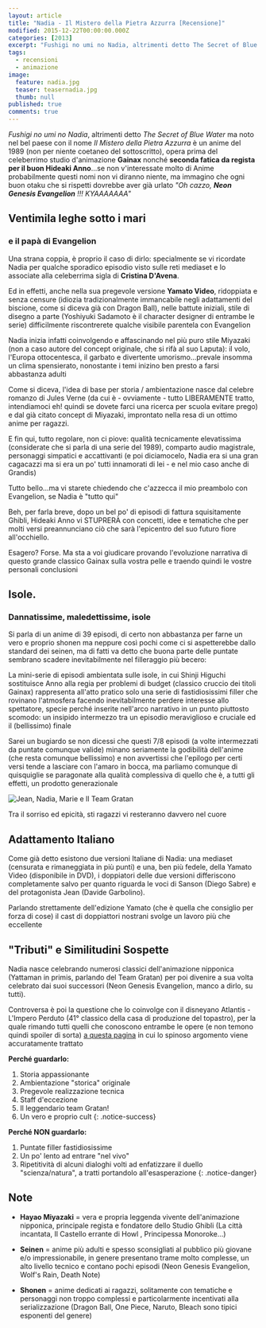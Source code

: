 ```yaml
---
layout: article
title: "Nadia - Il Mistero della Pietra Azzurra [Recensione]"
modified: 2015-12-22T00:00:00.000Z
categories: [2013]
excerpt: "Fushigi no umi no Nadia, altrimenti detto The Secret of Blue Water ma noto nel bel paese con il nome Il Mistero della Pietra Azzurra, è un anime del 1989..."
tags:
  - recensioni 
  - animazione
image: 
  feature: nadia.jpg
  teaser: teasernadia.jpg
  thumb: null
published: true
comments: true
---
```


_Fushigi no umi no Nadia_, altrimenti detto _The Secret of Blue Water_ ma noto nel bel paese con il nome _Il Mistero della Pietra Azzurra_ è un anime del 1989 (non per niente coetaneo del sottoscritto), opera prima del celeberrimo studio d'animazione **Gainax** nonché **seconda fatica da regista per il buon Hideaki Anno**...se non v'interessate molto di Anime probabilmente questi nomi non vi diranno niente, ma immagino che ogni buon otaku che si rispetti dovrebbe aver già urlato _"Oh cazzo, **Neon Genesis Evangelion** !!! KYAAAAAAA"_

## Ventimila leghe sotto i mari 

### e il papà di Evangelion

Una strana coppia, è proprio il caso di dirlo: specialmente se vi ricordate Nadia per qualche sporadico episodio visto sulle reti mediaset e lo associate alla celeberrima sigla di **Cristina D'Avena**.

Ed in effetti, anche nella sua pregevole versione **Yamato Video**, ridoppiata e senza censure (idiozia tradizionalmente immancabile negli adattamenti del biscione, come si diceva già con Dragon Ball), nelle battute iniziali, stile di disegno a parte (Yoshiyuki Sadamoto è il character designer di entrambe le serie) difficilmente riscontrerete qualche visibile parentela con Evangelion

Nadia inizia infatti coinvolgendo e affascinando nel più puro stile Miyazaki (non a caso autore del concept originale, che si rifà al suo Laputa): il volo, l'Europa ottocentesca, il garbato e divertente umorismo...prevale insomma un clima spensierato, nonostante i temi inizino ben presto a farsi abbastanza adulti

Come si diceva, l'idea di base per storia / ambientazione nasce dal celebre romanzo di Jules Verne (da cui è - ovviamente - tutto LIBERAMENTE tratto, intendiamoci eh! quindi se dovete farci una ricerca per scuola evitare prego) e dal già citato concept di Miyazaki, improntato nella resa di un ottimo anime per ragazzi.

E fin qui, tutto regolare, non ci piove: qualità tecnicamente elevatissima (considerate che si parla di una serie del 1989), comparto audio magistrale, personaggi simpatici e accattivanti  (e poi diciamocelo, Nadia era si una gran cagacazzi ma si era un po' tutti innamorati di lei - e nel mio caso anche di Grandis)

Tutto bello...ma vi starete chiedendo che c'azzecca il mio preambolo con Evangelion, se Nadia è "tutto qui"

Beh, per farla breve, dopo un bel po' di episodi di fattura squisitamente Ghibli, Hideaki Anno vi STUPRERÀ con concetti, idee e tematiche che per molti versi preannunciano ciò che sarà l'epicentro del suo futuro fiore all'occhiello.

Esagero? Forse. Ma sta a voi giudicare provando l'evoluzione narrativa di questo grande classico Gainax sulla vostra pelle e traendo quindi le vostre personali conclusioni

## Isole. 

### Dannatissime, maledettissime, isole

Si parla di un anime di 39 episodi, di certo non abbastanza per farne un vero e proprio shonen ma neppure così pochi come ci si aspetterebbe dallo standard dei seinen, ma di fatti va detto che buona parte delle puntate sembrano scadere inevitabilmente nel filleraggio più becero:

La mini-serie di episodi ambientata sulle isole, in cui Shinji Higuchi sostituisce Anno alla regia per problemi di budget (classico cruccio dei titoli Gainax) rappresenta all'atto pratico solo una serie di fastidiosissimi filler che rovinano l'atmosfera facendo inevitabilmente perdere interesse allo spettatore, specie perché inserite nell'arco narrativo in un punto piuttosto scomodo: un insipido intermezzo tra un episodio meraviglioso e cruciale ed il (bellissimo) finale

Sarei un bugiardo se non dicessi che questi 7/8 episodi (a volte intermezzati da puntate comunque valide) minano seriamente la godibilità dell'anime (che resta comunque bellissimo) e non avvertissi che l'epilogo per certi versi tende a lasciare con l'amaro in bocca, ma parliamo comunque di quisquiglie se paragonate alla qualità complessiva di quello che è, a tutti gli effetti, un prodotto generazionale

![Jean, Nadia, Marie e Il Team Gratan]({{site.baseurl}}/http://www.animeclick.it/prove/serie/Nadia/Nadia5.jpg)

Tra il sorriso ed epicità, sti ragazzi vi resteranno davvero nel cuore

## Adattamento Italiano

Come già detto esistono due versioni Italiane di Nadia: una mediaset (censurata e rimaneggiata in più punti) e una, ben più fedele, della Yamato Video (disponibile in DVD), i doppiatori delle due versioni differiscono completamente salvo per quanto riguarda le voci di Sanson (Diego Sabre) e del protagonista Jean (Davide Garbolino).

Parlando strettamente dell'edizione Yamato (che è quella che consiglio per forza di cose) il cast di doppiattori nostrani svolge un lavoro più che eccellente

## "Tributi" e Similitudini Sospette

Nadia nasce celebrando numerosi classici dell'animazione nipponica (Yattaman in primis, parlando del Team Gratan) per poi divenire a sua volta celebrato dai suoi successori (Neon Genesis Evangelion, manco a dirlo, su tutti).

Controversa è poi la questione che lo coinvolge con il disneyano Atlantis - L'Impero Perduto (41° classico della casa di produzione del topastro), per la quale rimando tutti quelli che conoscono entrambe le opere (e non temono quindi spoiler di sorta) [a questa pagina](http://www.thesecretofbluewater.com/atlantis-i.htm) in cui lo spinoso argomento viene accuratamente trattato

**Perché guardarlo:**
1. Storia appassionante
2. Ambientazione "storica" originale
3. Pregevole realizzazione tecnica
4. Staff d'eccezione
5. Il leggendario team Gratan!
6. Un vero e proprio cult
{: .notice-success}

**Perché NON guardarlo:** 
1. Puntate filler fastidiosissime
2. Un po' lento ad entrare "nel vivo"
3. Ripetitività di alcuni dialoghi volti ad enfatizzare il duello "scienza/natura", a tratti portandolo all'esasperazione
{: .notice-danger}

## Note

- **Hayao Miyazaki** = vera e propria leggenda vivente dell'animazione nipponica, principale regista e fondatore dello Studio Ghibli (La città incantata, Il Castello errante di Howl , Principessa Monoroke...)

- **Seinen** = anime più adulti e spesso sconsigliati al pubblico più giovane e/o impressionabile, in genere presentano trame molto complesse, un alto livello tecnico e contano pochi episodi (Neon Genesis Evangelion, Wolf's Rain, Death Note)

- **Shonen** = anime dedicati ai ragazzi, solitamente con tematiche e personaggi non troppo complessi e particolarmente incentivati alla serializzazione (Dragon Ball, One Piece, Naruto, Bleach sono tipici esponenti del genere)
